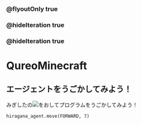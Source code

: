 ### @flyoutOnly true
### @hideIteration true
### @hideIteration true
# QureoMinecraft

## エージェントをうごかしてみよう！

みぎしたの![](https://raw.githubusercontent.com/camp-minecraft/TechkidsCampTutorial/master/images/playbutton.png)をおしてプログラムをうごかしてみよう！

```template
hiragana_agent.move(FORWARD, 7)
```